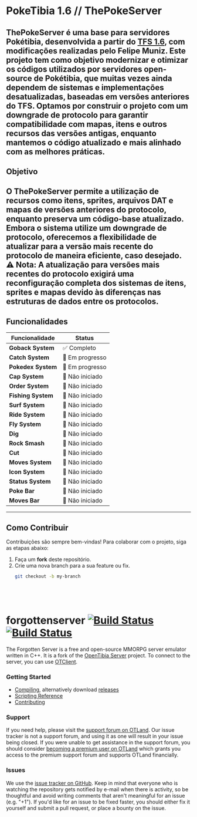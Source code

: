 # PokeTibia 1.6 // ThePokeServer
**ThePokeServer** é uma base para servidores Pokétibia, desenvolvida a partir do [TFS 1.6](https://github.com/TibiaDev/forgottenserver-downgrades), com modificações realizadas pelo Felipe Muniz. Este projeto tem como objetivo modernizar e otimizar os códigos utilizados por servidores open-source de Pokétibia, que muitas vezes ainda dependem de sistemas e implementações desatualizadas, baseadas em versões anteriores do TFS.
Optamos por construir o projeto com um downgrade de protocolo para garantir compatibilidade com mapas, itens e outros recursos das versões antigas, enquanto mantemos o código atualizado e mais alinhado com as melhores práticas.
---
## **Objetivo**
O ThePokeServer permite a utilização de recursos como itens, sprites, arquivos DAT e mapas de versões anteriores do protocolo, enquanto preserva um código-base atualizado. Embora o sistema utilize um downgrade de protocolo, oferecemos a flexibilidade de atualizar para a versão mais recente do protocolo de maneira eficiente, caso desejado.
⚠️ **Nota**: A atualização para versões mais recentes do protocolo exigirá uma reconfiguração completa dos sistemas de itens, sprites e mapas devido às diferenças nas estruturas de dados entre os protocolos.
---
## **Funcionalidades**
| Funcionalidade           | Status           |
|--------------------------|------------------|
| **Goback System**        | ✅ Completo     |
| **Catch System**         | 🔄 Em progresso |
| **Pokedex System**       | 🔄 Em progresso |
| **Cap System**           | 🔲 Não iniciado |
| **Order System**         | 🔲 Não iniciado |
| **Fishing System**       | 🔲 Não iniciado |
| **Surf System**          | 🔲 Não iniciado |
| **Ride System**          | 🔲 Não iniciado |
| **Fly System**           | 🔲 Não iniciado |
| **Dig**                  | 🔲 Não iniciado |
| **Rock Smash**           | 🔲 Não iniciado |
| **Cut**                  | 🔲 Não iniciado |
| **Moves System**         | 🔲 Não iniciado |
| **Icon System**          | 🔲 Não iniciado |
| **Status System**        | 🔲 Não iniciado |
| **Poke Bar**             | 🔲 Não iniciado |
| **Moves Bar**            | 🔲 Não iniciado |
---
## **Como Contribuir**
Contribuições são sempre bem-vindas! Para colaborar com o projeto, siga as etapas abaixo:
1. Faça um **fork** deste repositório.
2. Crie uma nova branch para a sua feature ou fix.
   ```bash
   git checkout -b my-branch






forgottenserver [![Build Status](https://github.com/otland/forgottenserver/actions/workflows/build-vcpkg.yml/badge.svg?branch=master)](https://github.com/otland/forgottenserver/actions/workflows/build-vcpkg.yml "vcpkg build status") [![Build Status](https://github.com/otland/forgottenserver/actions/workflows/docker-image.yml/badge.svg?branch=master)](https://github.com/otland/forgottenserver/actions/workflows/docker-image.yml "Docker image build status")
===============

The Forgotten Server is a free and open-source MMORPG server emulator written in C++. It is a fork of the [OpenTibia Server](https://github.com/opentibia/server) project. To connect to the server, you can use [OTClient](https://github.com/mehah/otclient).

### Getting Started

* [Compiling](https://github.com/otland/forgottenserver/wiki/Compiling), alternatively download [releases](https://github.com/otland/forgottenserver/releases)
* [Scripting Reference](https://github.com/otland/forgottenserver/wiki/Script-Interface)
* [Contributing](https://github.com/otland/forgottenserver/wiki/Contributing)

### Support

If you need help, please visit the [support forum on OTLand](https://otland.net/forums/support.16/). Our issue tracker is not a support forum, and using it as one will result in your issue being closed. If you were unable to get assistance in the support forum, you should consider [becoming a premium user on OTLand](https://otland.net/account/upgrades) which grants you access to the premium support forum and supports OTLand financially.

### Issues

We use the [issue tracker on GitHub](https://github.com/otland/forgottenserver/issues). Keep in mind that everyone who is watching the repository gets notified by e-mail when there is activity, so be thoughtful and avoid writing comments that aren't meaningful for an issue (e.g. "+1"). If you'd like for an issue to be fixed faster, you should either fix it yourself and submit a pull request, or place a bounty on the issue.
